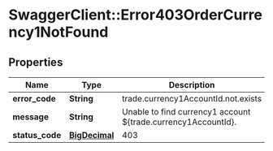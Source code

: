 # SwaggerClient::Error403OrderCurrency1NotFound

## Properties
Name | Type | Description | Notes
------------ | ------------- | ------------- | -------------
**error_code** | **String** | trade.currency1AccountId.not.exists | 
**message** | **String** | Unable to find currency1 account ${trade.currency1AccountId}. | 
**status_code** | [**BigDecimal**](BigDecimal.md) | 403 | 

